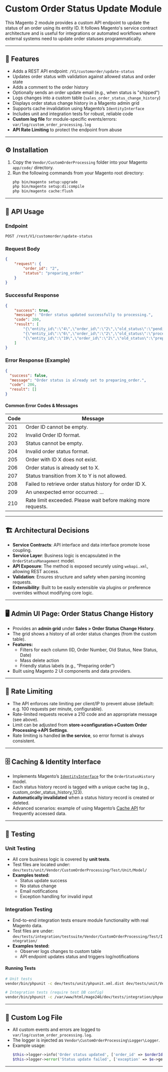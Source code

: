 # Custom Order Status Update Module

This Magento 2 module provides a custom API endpoint to update the status of an order using its entity ID. It follows Magento's service contract architecture and is useful for integrations or automated workflows where external systems need to update order statuses programmatically.

---

## 🧩 Features

- Adds a REST API endpoint: `/V1/customorder/update-status`
- Updates order status with validation against allowed status and order state
- Adds a comment to the order history
- Optionally sends an order update email (e.g., when status is "shipped")
- Logs changes into a custom table (`sales_order_status_change_history`)
- Displays order status change history in a Magento admin grid
- Supports cache invalidation using Magento’s `IdentityInterface`
- Includes unit and integration tests for robust, reliable code
- **Custom log file** for module-specific events/errors: `var/log/custom_order_processing.log`
- **API Rate Limiting** to protect the endpoint from abuse

---

## ⚙️ Installation

1. Copy the `Vendor/CustomOrderProcessing` folder into your Magento `app/code/` directory.
2. Run the following commands from your Magento root directory:
   ```bash
   php bin/magento setup:upgrade
   php bin/magento setup:di:compile
   php bin/magento cache:flush
   ```

---

## 📡 API Usage

### Endpoint

```
POST /rest/V1/customorder/update-status
```

### Request Body

```json
{
    "request": {
        "order_id": "2",
        "status": "preparing_order"
    }
}
```

### Successful Response

```json
{
    "success": true,
    "message": "Order status updated successfully to processing.",
    "code": 200,
    "result": [
        "{\"entity_id\":\"4\",\"order_id\":\"2\",\"old_status\":\"pending\",\"new_status\":\"processing\",\"created_at\":\"2025-06-11 02:04:31\",\"order_number\":\"000000001\"}",
        "{\"entity_id\":\"6\",\"order_id\":\"2\",\"old_status\":\"processing\",\"new_status\":\"preparing_order\",\"created_at\":\"2025-06-11 04:56:02\",\"order_number\":\"000000001\"}",
        "{\"entity_id\":\"19\",\"order_id\":\"2\",\"old_status\":\"preparing_order\",\"new_status\":\"processing\",\"created_at\":\"2025-06-21 04:23:06\",\"order_number\":\"000000001\"}"
    ]
}
```

### Error Response (Example)

```json
{
  "success": false,
  "message": "Order status is already set to preparing_order.",
  "code": 206,
  "result": []
}
```

#### Common Error Codes & Messages

| Code | Message                                                       |
| ---- | ------------------------------------------------------------- |
| 201  | Order ID cannot be empty.                                     |
| 202  | Invalid Order ID format.                                      |
| 203  | Status cannot be empty.                                       |
| 204  | Invalid order status format.                                  |
| 205  | Order with ID X does not exist.                               |
| 206  | Order status is already set to X.                             |
| 207  | Status transition from X to Y is not allowed.                 |
| 208  | Failed to retrieve order status history for order ID X.       |
| 209  | An unexpected error occurred: ...                             |
| 210  | Rate limit exceeded. Please wait before making more requests. |

---

## 🏗 Architectural Decisions

- **Service Contracts**: API interface and data interface promote loose coupling.
- **Service Layer**: Business logic is encapsulated in the `OrderStatusManagement` model.
- **API Exposure**: The method is exposed securely using `webapi.xml`, allowing REST access.
- **Validation**: Ensures structure and safety when parsing incoming requests.
- **Extensibility**: Built to be easily extensible via plugins or preference overrides without modifying core logic.

---

## 🖥️ Admin UI Page: Order Status Change History

- Provides an **admin grid** under **Sales > Order Status Change History**.
- The grid shows a history of all order status changes (from the custom table).
- **Features:**
  - Filters for each column (ID, Order Number, Old Status, New Status, Date)
  - Mass delete action
  - Friendly status labels (e.g., “Preparing order”)
- Built using Magento 2 UI components and data providers.

---

## 🚦 Rate Limiting

- The API enforces rate limiting per client/IP to prevent abuse (default: e.g. 100 requests per minute, configurable).
- Rate-limited requests receive a 210 code and an appropriate message (see above).
- Limit can be adjusted from **store->configuration->Custom Order Processing->API Settings**.
- Rate limiting is handled **in the service**, so error format is always consistent.

---

## 🗄️ Caching & Identity Interface

- Implements Magento’s [`IdentityInterface`](https://developer.adobe.com/commerce/php/development/components/cache/identity-interface/) for the `OrderStatusHistory` model.
- Each status history record is tagged with a unique cache tag (e.g., custom_order_status_history_123).
- **Automatically invalidated** when a status history record is created or deleted.
- Advanced scenarios: example of using Magento’s [Cache API](https://developer.adobe.com/commerce/php/development/components/cache/custom-caching/) for frequently accessed data.

---

## 🧪 Testing

### Unit Testing

- All core business logic is covered by **unit tests**.
- Test files are located under: `dev/tests/unit/Vendor/CustomOrderProcessing/Test/Unit/Model/`
- **Examples tested:**
  - Status update success
  - No status change
  - Email notifications
  - Exception handling for invalid input

### Integration Testing

- End-to-end integration tests ensure module functionality with real Magento data.
- Test files are under: `dev/tests/integration/testsuite/Vendor/CustomOrderProcessing/Test/Integration/`
- **Examples tested:**
  - Observer logs changes to custom table
  - API endpoint updates status and triggers log/notifications

#### Running Tests

```bash
# Unit tests
vendor/bin/phpunit -c dev/tests/unit/phpunit.xml.dist dev/tests/unit/Vendor/CustomOrderProcessing/Model/OrderStatusManagementTest.php

# Integration tests (require test DB config)
vendor/bin/phpunit -c /var/www/html/mage246/dev/tests/integration/phpunit.xml dev/tests/integration/testsuite/Vendor/CustomOrderProcessing/Observer/OrderStatusHistoryTest.php
```
---

## 📝 Custom Log File

- All custom events and errors are logged to `var/log/custom_order_processing.log`.
- The logger is injected as `Vendor\CustomOrderProcessing\Logger\Logger`.
- Example usage:
  ```php
  $this->logger->info('Order status updated', ['order_id' => $orderId]);
  $this->logger->error('Status update failed', ['exception' => $e->getMessage()]);
  ```
---